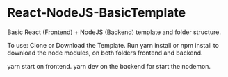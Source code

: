 # React-NodeJS-BasicTemplate

Basic React (Frontend) + NodeJS (Backend) template and folder structure.

To use:
Clone or Download the Template.
Run yarn install or npm install to download the node modules,
on both folders frontend and backend.

yarn start on frontend.
yarn dev on the backend for start the nodemon.

